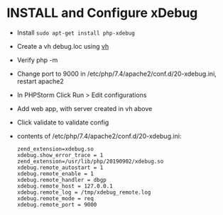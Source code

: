 # INSTALL and Configure xDebug


 - Install `sudo apt-get install php-xdebug` 
 - Create a vh debug.loc using [vh](https://github.com/iloveyii/vh) 
 - Verify php -m

 - Change port to 9000 in /etc/php/7.4/apache2/conf.d/20-xdebug.ini, restart apache2
 - In PHPStorm Click Run > Edit configurations
 - Add web app, with server created in vh above
 - Click validate to validate config
 - contents of /etc/php/7.4/apache2/conf.d/20-xdebug.ini:
     ```
    zend_extension=xdebug.so
    xdebug.show_error_trace = 1
    zend_extension=/usr/lib/php/20190902/xdebug.so
    xdebug.remote_autostart = 1
    xdebug.remote_enable = 1
    xdebug.remote_handler = dbgp
    xdebug.remote_host = 127.0.0.1
    xdebug.remote_log = /tmp/xdebug_remote.log
    xdebug.remote_mode = req
    xdebug.remote_port = 9000
```